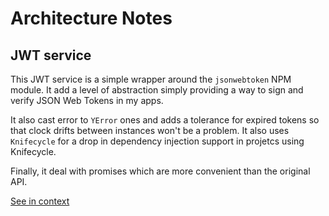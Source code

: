 [//]: # ( )
[//]: # (This file is automatically generated by the `jsarch`)
[//]: # (module. Do not change it elsewhere, changes would)
[//]: # (be overriden.)
[//]: # ( )
# Architecture Notes



## JWT service

This JWT service is a simple wrapper around the `jsonwebtoken` NPM
 module. It add a level of abstraction simply providing a way to
 sign and verify JSON Web Tokens in my apps.

It also cast error to `YError` ones and adds a tolerance for expired
 tokens so that clock drifts between instances won't be a problem.
It also uses `Knifecycle` for a drop in dependency injection
 support in projetcs using Knifecycle.

Finally, it deal with promises which are more convenient than the
 original API.

[See in context](./src/jwt.ts#L54-L67)

